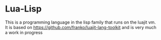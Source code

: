 Lua-Lisp
===

This is a programming language in the lisp family that runs on the luajit vm.
It is based on https://github.com/franko/luajit-lang-toolkit and is very much a work in progress
